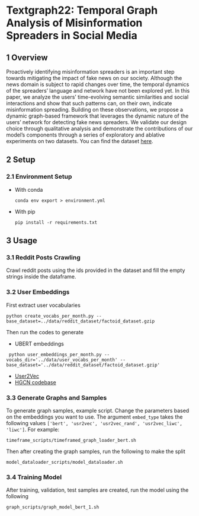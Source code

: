 # Textgraph22: Temporal Graph Analysis of Misinformation Spreaders in Social Media

## 1 Overview

Proactively identifying misinformation spreaders is an important step towards mitigating the impact of fake news on our society. Although the news domain is subject to rapid changes over time, the temporal dynamics of the spreaders’ language and network have not been explored yet. In this paper, we analyze the users’ time-evolving semantic similarities and social interactions and show that such patterns can, on their own, indicate misinformation spreading. Building on these observations, we propose a dynamic graph-based framework that leverages the dynamic nature of the users’ network for detecting fake news spreaders. We validate our design choice through qualitative analysis and demonstrate the contributions of our model’s components through a series of exploratory and ablative experiments on two datasets. You can find the dataset [here](https://drive.google.com/drive/folders/1MB6zsrhNerZQlLFBdjJ8sDbvXa2NcELZ).

## 2 Setup

### 2.1 Environment Setup

* With conda
  
    ```conda env export > environment.yml```
* With pip

    ```pip install -r requirements.txt```

## 3 Usage

### 3.1 Reddit Posts Crawling

   Crawl reddit posts using the ids provided in the dataset and fill the empty strings inside the dataframe.  

### 3.2 User Embeddings

  First extract user vocabularies 

  ```
  python create_vocabs_per_month.py --base_dataset=../data/reddit_dataset/factoid_dataset.gzip
  ```

  Then run the codes to generate
          
   * UBERT embeddings

  ```
   python user_embeddings_per_month.py --vocabs_dir='../data/user_vocabs_per_month' --base_dataset='../data/reddit_dataset/factoid_dataset.gzip'
  ```

  * [User2Vec](https://github.com/samiroid/usr2vec)
  * [HGCN codebase](https://github.com/HazyResearch/hgcn)


### 3.3 Generate Graphs and Samples

  To generate graph samples, example script. Change the parameters based on the embeddings you want to use. The argument `embed_type`  takes the following values `['bert', 'usr2vec', 'usr2vec_rand', 'usr2vec_liwc', 'liwc']`. For example:

  ```
  timeframe_scripts/timeframed_graph_loader_bert.sh
  ```

  Then after creating the graph samples, run the following to make the split

  ```
  model_dataloader_scripts/model_dataloader.sh
  ```

### 3.4 Training Model

  After training, validation, test samples are created, run the model using the following

  ```
  graph_scripts/graph_model_bert_1.sh
  ```


